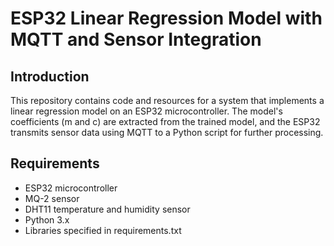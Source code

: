 # ESP32 Linear Regression Model with MQTT and Sensor Integration

## Introduction
This repository contains code and resources for a system that implements a linear regression model on an ESP32 microcontroller. The model's coefficients (m and c) are extracted from the trained model, and the ESP32 transmits sensor data using MQTT to a Python script for further processing.

## Requirements
* ESP32 microcontroller
* MQ-2 sensor
* DHT11 temperature and humidity sensor
* Python 3.x
* Libraries specified in requirements.txt